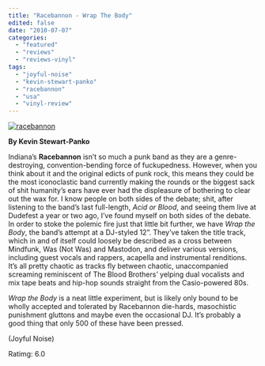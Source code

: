 ```yaml
---
title: "Racebannon - Wrap The Body"
edited: false
date: "2010-07-07"
categories:
  - "featured"
  - "reviews"
  - "reviews-vinyl"
tags:
  - "joyful-noise"
  - "kevin-stewart-panko"
  - "racebannon"
  - "usa"
  - "vinyl-review"
---
```


[![racebannon](http://www.hellbound.ca/wp-content/uploads/2010/07/racebannon.jpg "racebannon")](http://www.hellbound.ca/wp-content/uploads/2010/07/racebannon.jpg)

**By Kevin Stewart-Panko**

Indiana’s **Racebannon** isn’t so much a punk band as they are a genre-destroying, convention-bending force of fuckupedness. However, when you think about it and the original edicts of punk rock, this means they could be the most iconoclastic band currently making the rounds or the biggest sack of shit humanity’s ears have ever had the displeasure of bothering to clear out the wax for. I know people on both sides of the debate; shit, after listening to the band’s last full-length, _Acid or Blood_, and seeing them live at Dudefest a year or two ago, I’ve found myself on both sides of the debate. In order to stoke the polemic fire just that little bit further, we have _Wrap the Body_, the band’s attempt at a DJ-styled 12”. They’ve taken the title track, which in and of itself could loosely be described as a cross between Mindfunk, Was (Not Was) and Mastodon, and deliver various versions, including guest vocals and rappers, acapella and instrumental renditions. It’s all pretty chaotic as tracks fly between chaotic, unaccompanied screaming reminiscent of The Blood Brothers’ yelping dual vocalists and mix tape beats and hip-hop sounds straight from the Casio-powered 80s.

_Wrap the Body_ is a neat little experiment, but is likely only bound to be wholly accepted and tolerated by Racebannon die-hards, masochistic punishment gluttons and maybe even the occasional DJ. It’s probably a good thing that only 500 of these have been pressed.

(Joyful Noise)

Ratimg: 6.0
